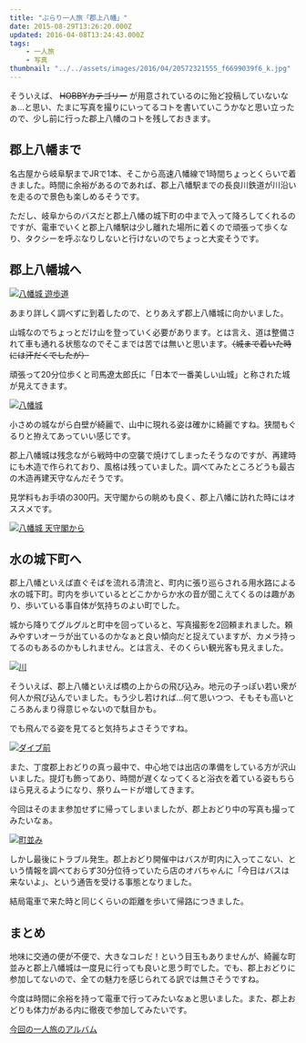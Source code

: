 ```yaml
---
title: "ぶらり一人旅「郡上八幡」"
date: 2015-08-29T13:26:20.000Z
updated: 2016-04-08T13:24:43.000Z
tags:
    - 一人旅
    - 写真
thumbnail: "../../assets/images/2016/04/20572321555_f6699039f6_k.jpg"
---
```


そういえば、 ~~HOBBYカテゴリー~~ が用意されているのに殆ど投稿していないなぁ…と思い、たまに写真を撮りにいってるコトを書いていこうかなと思い立ったので、少し前に行った郡上八幡のコトを残しておきます。

## 郡上八幡まで

名古屋から岐阜駅までJRで1本、そこから高速八幡線で1時間ちょっとくらいで着きました。時間に余裕があるのであれば、郡上八幡駅までの長良川鉄道が川沿いを走るので景色も楽しめるそうです。

ただし、岐阜からのバスだと郡上八幡の城下町の中まで入って降ろしてくれるのですが、電車でいくと郡上八幡駅は少し離れた場所に着くので頑張って歩くなり、タクシーを呼ぶなりしないと行けないのでちょっと大変そうです。

## 郡上八幡城へ

[![八幡城 遊歩道](https://farm6.staticflickr.com/5621/20546106186_2f0793f1f6_b.jpg)](https://www.flickr.com/photos/sushat4692/20546106186/in/album-72157654921968553/ "八幡城 遊歩道")<script async="" charset="utf-8" src="//embedr.flickr.com/assets/client-code.js"></script>

あまり詳しく調べずに到着したので、とりあえず郡上八幡城に向かいました。

山城なのでちょっとだけ山を登っていく必要があります。とは言え、道は整備されて車も通れる状態なのでそこまでは苦では無いと思います。<del datetime="2015-08-28T00:31:17+00:00">（城まで着いた時には汗だくでしたが）</del>

頑張って20分位歩くと司馬遼太郎氏に「日本で一番美しい山城」と称された城が見えてきます。

[![八幡城](https://farm6.staticflickr.com/5814/20385655109_0be38be086_b.jpg)](https://www.flickr.com/photos/sushat4692/20385655109/in/dateposted-public/ "八幡城")<script async="" charset="utf-8" src="//embedr.flickr.com/assets/client-code.js"></script>

小さめの城ながら白壁が綺麗で、山中に現れる姿は確かに綺麗ですね。狭間もぐるりと拵えてあっていい感じです。

郡上八幡城は残念ながら戦時中の空襲で焼けてしまったそうなのですが、再建時にも木造で作られており、風格は残っていました。調べてみたところどうも最古の木造再建天守なんだそうです。

見学料もお手頃の300円。天守閣からの眺めも良く、郡上八幡に訪れた時にはオススメです。

[![八幡城 天守閣から](https://farm6.staticflickr.com/5756/20385655709_6121155ea6_b.jpg)](https://www.flickr.com/photos/sushat4692/20385655709/in/dateposted-public/ "八幡城 天守閣から")<script async="" charset="utf-8" src="//embedr.flickr.com/assets/client-code.js"></script>

## 水の城下町へ

郡上八幡といえば直ぐそばを流れる清流と、町内に張り巡らされる用水路による水の城下町。町内を歩いているとどこかからか水の音が聞こえてくるのは趣があり、歩いている事自体が気持ちのよい町でした。

城から降りてグルグルと町中を回っていると、写真撮影を2回頼まれました。頼みやすいオーラが出ているのかなぁと良い傾向だと捉えていますが、カメラ持ってるのもあるのかもしれません。とは言え、そのくらい観光客も見えました。

[![川](https://farm6.staticflickr.com/5783/19949746094_0f64d3f492_b.jpg)](https://www.flickr.com/photos/sushat4692/19949746094/in/album-72157654921968553/ "川")<script async="" charset="utf-8" src="//embedr.flickr.com/assets/client-code.js"></script>

そういえば、郡上八幡といえば橋の上からの飛び込み。地元の子っぽい若い衆が何人か飛び込んでいました。もう少し若ければ…何て思いつつ、そもそも高いところあんまり得意じゃないので駄目かも。

でも飛んでる姿を見てると気持ちよさそうですね。

[![ダイブ前](https://farm6.staticflickr.com/5730/20384337970_0a73fd37cf_b.jpg)](https://www.flickr.com/photos/sushat4692/20384337970/in/album-72157654921968553/ "ダイブ前")<script async="" charset="utf-8" src="//embedr.flickr.com/assets/client-code.js"></script>

また、丁度郡上おどりの真っ最中で、中心地では出店の準備をしている方が沢山いました。提灯も飾ってあり、時間が遅くなってくると浴衣を着ている姿もちらほら見えるようになり、祭りムードが増してきます。

今回はそのまま参加せずに帰ってしまいましたが、郡上おどり中の写真も撮ってみたいなぁ。

[![町並み](https://farm6.staticflickr.com/5819/19949749914_199ecebbdb_b.jpg)](https://www.flickr.com/photos/sushat4692/19949749914/in/album-72157654921968553/ "町並み")<script async="" charset="utf-8" src="//embedr.flickr.com/assets/client-code.js"></script>

しかし最後にトラブル発生。郡上おどり開催中はバスが町内に入ってこない、という情報を調べておらず30分位待っていたら店のオバちゃんに「今日はバスは来ないよ」、という通告を受ける事態となりました。

結局電車で来た時と同じくらいの距離を歩いて帰路につきました。

## まとめ

地味に交通の便が不便で、大きなコレだ！という目玉もありませんが、綺麗な町並みと郡上八幡城は一度見に行っても良いと思う町でした。でも、郡上おどりに参加してないので、全ての魅力を感じられてる訳では無さそうですね。

今度は時間に余裕を持って電車で行ってみたいなぁと思いました。また、郡上おどりも体力がある内に徹夜で参加してみたいです。

[今回の一人旅のアルバム](https://www.flickr.com/photos/sushat4692/albums/72157654921968553)
